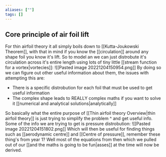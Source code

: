 ```yaml
---
aliases: [""]
tags: []
---
```


## Core principle of air foil lift

For thin airfoil theory it all simply boils down to [[Kutta-Joukowski Theorem]], with that in mind if you know the [[circulation]] around any shape foil you know it's lift. So to model an we can just distrobute it's circulation across it's entire length using lots of tiny little [[stream function for a vortex|vortecies]]:
![[Pasted image 20221204150954.png]]
By doing so we can figure out other useful information about them, the issues with attempting this are:
- There is a specific distrobution for each foil that must be used to get useful information
- The complex shape leads to REALLY complex maths if you want to solve it [[numerical and analytical solutions|analytically]] 

So basically what the entire purpose of [[Thin airfoil theory Overview|thin airfoil theory]] is just trying to simplify the problem ^ and get useful info. Some of the info we are trying to get is pressure distrobution:
![[Pasted image 20221204151802.png]]
Which will then be useful for finding things such as [[aerodynamic centre]] and [[Centre of pressure]], remember these thing's from year 1? Well most of the equations from then which we pulled out of our [[and the maths is going to be fun|asses]] at the time will now be derived.
